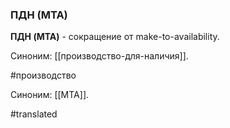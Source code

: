### ПДН (MTA)

**ПДН (MTA)** - сокращение от make-to-availability.

Синоним: [[производство-для-наличия]].

#производство

Синоним: [[MTA]].

#translated
